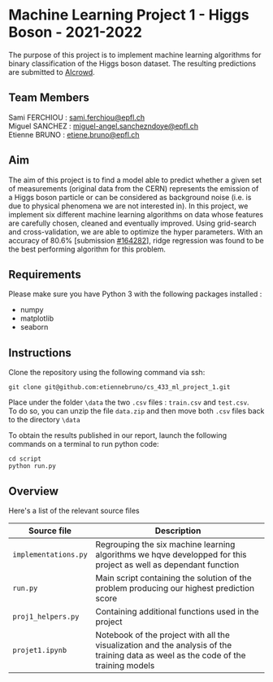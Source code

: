 # Machine Learning Project 1 - Higgs Boson - 2021-2022

The purpose of this project is to implement machine learning algorithms for binary classification of the Higgs boson dataset. The resulting predictions are submitted to [AIcrowd](https://www.aicrowd.com/challenges/epfl-machine-learning-higgs).

## Team Members
Sami FERCHIOU : sami.ferchiou@epfl.ch <br/>
Miguel SANCHEZ : miguel-angel.sanchezndoye@epfl.ch <br/>
Etienne BRUNO : etiene.bruno@epfl.ch <br/>

##  Aim
The aim of this project is to find a model able to predict whether a given set of measurements (original data from the CERN) represents the emission of a Higgs boson particle or can be considered as background noise (i.e. is due to physical phenomena we are not interested in). In this project, we implement six different machine learning algorithms on data whose features are carefully chosen, cleaned and eventually improved. Using grid-search and cross-validation, we are able to optimize the hyper parameters. With an accuracy of 80.6\% [submission [#164282](https://www.aicrowd.com/4debf471-3bcd-4350-b818-358b16fff330)], ridge regression was found to be the best performing algorithm for this problem.

## Requirements
Please make sure you have Python 3 with the following packages installed :
- numpy
- matplotlib
- seaborn

## Instructions
Clone the repository using the following command via ssh:
```
git clone git@github.com:etiennebruno/cs_433_ml_project_1.git
```
Place under the folder `\data` the two `.csv` files : `train.csv` and `test.csv`. <br/>
To do so, you can unzip the file `data.zip` and then move both `.csv` files back to the directory `\data` <br/>

To obtain the results published in our report, launch the following commands on a terminal to run python code:
```
cd script
python run.py
```

## Overview
Here's a list of the relevant source files 

|Source file | Description|
|---|---|
|`implementations.py`   | Regrouping the six machine learning algorithms we hqve developped for this project as well as dependant function|
|`run.py`               | Main script containing the solution of the problem producing our highest prediction score|
|`proj1_helpers.py`     | Containing additional functions used in the project|
|`projet1.ipynb`        | Notebook of the project with all the visualization and the analysis of the training data as weel as the code of the training models|
